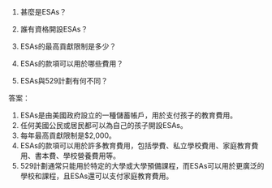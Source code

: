 

1. 甚麼是ESAs？

2. 誰有資格開設ESAs？

3. ESAs的最高貢獻限制是多少？

4. ESAs的款項可以用於哪些費用？

5. ESAs與529計劃有何不同？

答案：

1. ESAs是由美國政府設立的一種儲蓄帳戶，用於支付孩子的教育費用。
2. 任何美國公民或居民都可以為自己的孩子開設ESAs。
3. 每年最高貢獻限制是$2,000。
4. ESAs的款項可以用於許多教育費用，包括學費、私立學校費用、家庭教育費用、書本費、學校營養費用等。
5. 529計劃通常只能用於特定的大學或大學預備課程，而ESAs可以用於更廣泛的學校和課程，且ESAs還可以支付家庭教育費用。